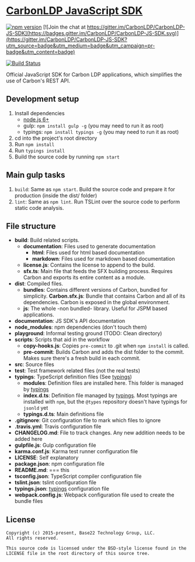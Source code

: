 # [CarbonLDP JavaScript SDK](http://carbonldp.com/)

[![npm version](https://badge.fury.io/js/carbonldp.svg)](https://badge.fury.io/js/carbonldp) [![Join the chat at https://gitter.im/CarbonLDP/CarbonLDP-JS-SDK](https://badges.gitter.im/CarbonLDP/CarbonLDP-JS-SDK.svg)](https://gitter.im/CarbonLDP/CarbonLDP-JS-SDK?utm_source=badge&utm_medium=badge&utm_campaign=pr-badge&utm_content=badge)

[![Build Status](https://travis-ci.org/CarbonLDP/carbonldp-js-sdk.svg)](https://travis-ci.org/CarbonLDP/carbonldp-js-sdk)

Official JavaScript SDK for Carbon LDP applications, which simplifies the use of Carbon's REST API.

## Development setup
1. Install dependencies
    - [node.js 6+](https://nodejs.org/en/)
    - gulp: `npm install gulp -g` (you may need to run it as root)
    - typings: `npm install typings -g` (you may need to run it as root)
2. cd into the project's root directory
3. Run `npm install`
4. Run `typings install`
5. Build the source code by running `npm start`

## Main gulp tasks
1. `build`: Same as `npm start`. Build the source code and prepare it for production (inside the dist/ folder)
2. `lint`: Same as `npm lint`. Run TSLint over the source code to perform static code analysis.

## File structure
- **build**: Build related scripts.
    - **documentation**: Files used to generate documentation
        - **html**: Files used for html based documentation
        - **markdown**: Files used for markdown based documentation
    - **license.js**: Contains the license to append to the build.
    - **sfx.ts**: Main file that feeds the SFX building process. Requires Carbon and exports its entire content as a module.
- **dist**: Compiled files.
    - **bundles**: Contains different versions of Carbon, bundled for simplicity.
        **Carbon.sfx.js**: Bundle that contains Carbon and all of its dependencies. Carbon is exposed in the global environment.
    - **js**: The whole -non bundled- library. Useful for JSPM based applications.
- **documentation**: JS SDK's API documentation
- **node_modules**: npm dependencies (don't touch them)
- **playground**: Informal testing ground (TODO: Clean directory)
- **scripts**: Scripts that aid in the workflow
    - **copy-hooks.js**: Copies `pre-commit` to .git when `npm install` is called.
    - **pre-commit**: Builds Carbon and adds the dist folder to the commit. Makes sure there's a fresh build in each commit.
- **src**: Source files
- **test**: Test framework related files (not the real tests)
- **typings**: TypeScript definition files (See [typings](https://github.com/typings/typings))
    - **modules**: Definition files are installed here. This folder is managed by [typings](https://github.com/typings/typings)
    - **index.d.ts**: Definition file managed by [typings](https://github.com/typings/typings). Most typings are installed with `npm`, but the `@types` repository doesn't have typings for `jsonld` yet
    - **typings.d.ts**: Main definitions file
- **.gitignore**: Git configuration file to mark which files to ignore
- **.travis.yml**: Travis configuration file
- **CHANGELOG.md**: File to track changes. Any new addition needs to be added here
- **gulpfile.js**: Gulp configuration file
- **karma.conf.js**: Karma test runner configuration file
- **LICENSE**: Self explanatory
- **package.json**: npm configuration file
- **README.md**: === this
- **tsconfig.json**: TypeScript compiler configuration file
- **tslint.json**: tslint configuration file
- **typings.json**: [typings](https://github.com/typings/typings) configuration file
- **webpack.config.js**: Webpack configuration file used to create the bundle files

## License

	Copyright (c) 2015-present, Base22 Technology Group, LLC.
	All rights reserved.

	This source code is licensed under the BSD-style license found in the
	LICENSE file in the root directory of this source tree.
